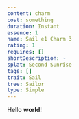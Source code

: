```yaml
---
content: charm
cost: something
duration: Instant
essence: 1
name: Sail e1 Charm 3
rating: 1
requires: []
shortDescription: ~
splat: Second Sunrise
tags: []
trait: Sail
tree: Sailor
type: Simple
---
```


Hello **world**!
